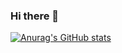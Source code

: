 ### Hi there 👋

[![Anurag's GitHub stats](https://github-readme-stats.vercel.app/api?username=rl755&show_icons=true&theme=tokyonight)](https://github.com/anuraghazra/github-readme-stats)

<!--
**rl755/rl755** is a ✨ _special_ ✨ repository because its `README.md` (this file) appears on your GitHub profile.

Here are some ideas to get you started:

- 🔭 I’m currently working on ...
- 🌱 I’m currently learning ...
- 👯 I’m looking to collaborate on ...
- 🤔 I’m looking for help with ...
- 💬 Ask me about ...
- 📫 How to reach me: ...
- 😄 Pronouns: ...
- ⚡ Fun fact: ...
-->
